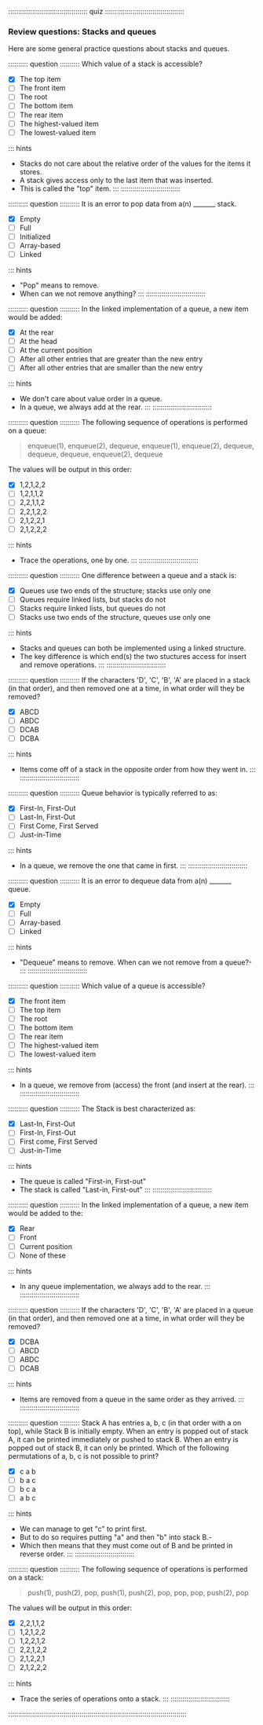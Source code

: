 
:::::::::::::::::::::::::::::::::::::::: quiz ::::::::::::::::::::::::::::::::::::::::
### Review questions: Stacks and queues

Here are some general practice questions about stacks and queues.


:::::::::: question ::::::::::
Which value of a stack is accessible?

- [x] The top item
- [ ] The front item
- [ ] The root
- [ ] The bottom item
- [ ] The rear item
- [ ] The highest-valued item
- [ ] The lowest-valued item

::: hints
- Stacks do not care about the relative order of the
values for the items it stores.
- A stack gives access only to the last item that was
inserted.
- This is called the "top" item.
:::
::::::::::::::::::::::::::::::



:::::::::: question ::::::::::
It is an error to pop data from a(n) _______ stack.

- [x] Empty
- [ ] Full
- [ ] Initialized
- [ ] Array-based
- [ ] Linked

::: hints
- "Pop" means to remove.
- When can we not remove anything?
:::
::::::::::::::::::::::::::::::



:::::::::: question ::::::::::
In the linked implementation of a queue, a
new item would be added:

- [x] At the rear
- [ ] At the head
- [ ] At the current position
- [ ] After all other entries that are greater than the new entry
- [ ] After all other entries that are smaller than the new entry

::: hints
- We don't care about value order in a queue.
- In a queue, we always add at the rear.
:::
::::::::::::::::::::::::::::::



:::::::::: question ::::::::::
The following sequence of operations is
performed on a queue:

> enqueue(1), enqueue(2), dequeue, enqueue(1), enqueue(2), dequeue, dequeue, dequeue, enqueue(2), dequeue

The values will be output in this order:

- [x] 1,2,1,2,2
- [ ] 1,2,1,1,2
- [ ] 2,2,1,1,2
- [ ] 2,2,1,2,2
- [ ] 2,1,2,2,1
- [ ] 2,1,2,2,2

::: hints
- Trace the operations, one by one.
:::
::::::::::::::::::::::::::::::



:::::::::: question ::::::::::
One difference between a queue and a stack is:

- [x] Queues use two ends of the structure; stacks use only one
- [ ] Queues require linked lists, but stacks do not
- [ ] Stacks require linked lists, but queues do not
- [ ] Stacks use two ends of the structure, queues use only one

::: hints
- Stacks and queues can both be implemented using a
linked structure.
- The key difference is which end(s) the two stuctures
access for insert and remove operations.
:::
::::::::::::::::::::::::::::::



:::::::::: question ::::::::::
If the characters 'D', 'C', 'B', 'A' are
placed in a stack (in that order), and then removed one at a
time, in what order will they be removed?

- [x] ABCD
- [ ] ABDC
- [ ] DCAB
- [ ] DCBA

::: hints
- Items come off of a stack in the opposite order from how
they went in.
:::
::::::::::::::::::::::::::::::



:::::::::: question ::::::::::
Queue behavior is typically referred to as:

- [x] First-In, First-Out
- [ ] Last-In, First-Out
- [ ] First Come, First Served
- [ ] Just-in-Time

::: hints
- In a queue, we remove the one that came in first.
:::
::::::::::::::::::::::::::::::



:::::::::: question ::::::::::
It is an error to dequeue data from a(n) _______ queue.

- [x] Empty
- [ ] Full
- [ ] Array-based
- [ ] Linked

::: hints
- "Dequeue" means to remove. When can we not remove from
a queue?-
:::
::::::::::::::::::::::::::::::



:::::::::: question ::::::::::
Which value of a queue is accessible?

- [x] The front item
- [ ] The top item
- [ ] The root
- [ ] The bottom item
- [ ] The rear item
- [ ] The highest-valued item
- [ ] The lowest-valued item

::: hints
- In a queue, we remove from (access) the front (and
insert at the rear).
:::
::::::::::::::::::::::::::::::



:::::::::: question ::::::::::
The Stack is best characterized as:

- [x] Last-In, First-Out
- [ ] First-In, First-Out
- [ ] First come, First Served
- [ ] Just-in-Time

::: hints
- The queue is called "First-in, First-out"
- The stack is called "Last-in, First-out"
:::
::::::::::::::::::::::::::::::



:::::::::: question ::::::::::
In the linked implementation of a queue, a
new item would be added to the:

- [x] Rear
- [ ] Front
- [ ] Current position
- [ ] None of these

::: hints
- In any queue implementation, we always add to the rear.
:::
::::::::::::::::::::::::::::::



:::::::::: question ::::::::::
If the characters 'D', 'C', 'B', 'A' are
placed in a queue (in that order), and then removed one at a
time, in what order will they be removed?

- [x] DCBA
- [ ] ABCD
- [ ] ABDC
- [ ] DCAB

::: hints
- Items are removed from a queue in the same order as
they arrived.
:::
::::::::::::::::::::::::::::::



:::::::::: question ::::::::::
Stack A has entries a, b, c (in that
order with a on top), while Stack B is initially empty.
When an entry is popped out of stack
A, it can be printed immediately or pushed to stack B. When an
entry is popped out of stack B, it can only be printed. Which of
the following permutations of a, b, c is not possible to
print?

- [x] c a b
- [ ] b a c
- [ ] b c a
- [ ] a b c

::: hints
- We can manage to get "c" to print first.
- But to do so requires putting "a" and then "b" into
stack B.-
- Which then means that they must come out of B and be
printed in reverse order.
:::
::::::::::::::::::::::::::::::



:::::::::: question ::::::::::
The following sequence of operations is performed on a stack:

> push(1), push(2), pop, push(1), push(2), pop, pop, pop, push(2), pop

The values will be output in this order:

- [x] 2,2,1,1,2
- [ ] 1,2,1,2,2
- [ ] 1,2,2,1,2
- [ ] 2,2,1,2,2
- [ ] 2,1,2,2,1
- [ ] 2,1,2,2,2

::: hints
- Trace the series of operations onto a stack.
:::
::::::::::::::::::::::::::::::

::::::::::::::::::::::::::::::::::::::::::::::::::::::::::::::::::::::::::::::::::::::::::

